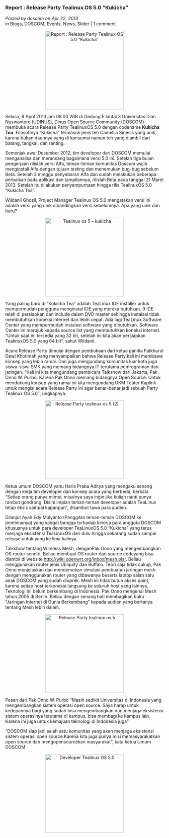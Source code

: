 ### **Report : Release Party Tealinux OS 5.0 “Kukicha”**
_Posted by doscom on Apr 22, 2013_
<br>
in Blogs, DOSCOM, Events, News, Slider | 1 comment	
	
<p align="center">
	<img src="./posts/2013-04-22-report-release-party-tealinux-os-5-0-kukicha/1.jpg" height="250px" alt="Report : Release Party Tealinux OS 5.0 “Kukicha”">
</p> 

Selasa, 9 April 2013 jam 08.00 WIB di Gedung E lantai 3 Universitas Dian Nuswantoro (UDINUS), Dinus Open Source Community (DOSCOM) membuka acara Release Party TealinuxOS 5.0 dengan codename **Kukicha Tea**. Filosofinya “Kukicha” termasuk jenis teh Camellia Sinesis yang unik, karena bukan daunnya yang di konsumsi namun teh yang diambil dari batang, tangkai, dan ranting.

Semenjak awal Desember 2012, tim developer dari DOSCOM memulai menganalisa dan merancang bagaimana versi 5.0 ini. Setelah tiga bulan pengerjaan rilislah versi Alfa, teman-teman komunitas Doscom wajib menginstall Alfa dengan tujuan testing dan menemukan bug-bug sebelum Beta. Setelah 3 minggu penyebaran Alfa dan sudah melakukan beberapa perbaikan pada aplikasi dan tampilannya, rilislah Beta pada tanggal 21 Maret 2013. Setelah itu dilakukan penyempurnaan hingga rilis TealinuxOS 5.0 “Kukicha Tea”.

Wildanil Ghozil, Project Manager Tealinux OS 5.0 mengatakan versi ini adalah versi yang unik dibandingkan versi sebelumnya. Apa yang unik dan baru?

<p align="center">
	<img src="./posts/2013-04-22-report-release-party-tealinux-os-5-0-kukicha/2.jpg" height="250px" alt="Tealinux os 5 – kukicha">
</p> 

Yang paling baru di “Kukicha Tea” adalah TeaLinux IDE installer untuk mempermudah pengguna menginstal IDE yang mereka butuhkan. 9 IDE telah di persiapkan dan include dalam DVD master sehingga instalasi tidak membutuhkan koneksi internet dan lebih cepat. Ada lagi TeaLinux Software Center yang mempermudah instalasi software yang dibutuhkan. Software Center ini merujuk kepada source list yang membutuhkan koneksi internet. “Untuk saat ini tersedia yang 32 bit, setelah ini kita akan persiapkan TealinuxOS 5.0 yang 64 bit”, sahut Wildanil.

Acara Release Party dimulai dengan pembukaan dari ketua panitia Fatkhurul Dewi Khotimah yang menyampaikan bahwa Release Party kali ini membawa konsep yang lebih ramai. Dan juga mengundang komunitas luar kota juga siswa-siswi SMK yang memang bidangnya IT terutama pemrograman dan jaringan. “Kali ini kita mengundang pembicara Talkshow dari Jakarta, Pak Onno W. Purbo. Karena Pak Onno memang bidangnya Open Source. Untuk mendukung konsep yang ramai ini kita mengundang UKM Teater Kaplink untuk mengisi acara Release Party ini agar benar-benar jadi sebuah Party Tealinux OS 5.0″, ungkapnya.

<p align="center">
	<img src="./posts/2013-04-22-report-release-party-tealinux-os-5-0-kukicha/3.jpg" height="250px" alt="Release Party tealinux os 5 (2)">
</p> 

Ketua umum DOSCOM yaitu Haris Praba Aditya yang mengaku senang dengan kerja tim developer dan konsep acara yang berbeda, berkata “Setiap orang punya mimpi, misalnya saya ingin jika kuliah nanti punya rambut gondrong. Disini impian teman-teman developer adalah TeaLinux tetap eksis sampai kapanpun”, disambut tawa para audien.

Dilanjut Ayah Edy Mulyanto (Panggilan teman-teman DOSCOM ke pembinanya) yang sangat bangga terhadap kinerja para anggota DOSCOM khususnya untuk para developer TeaLinuxOS 5.0 “Kukicha” yang terus menjaga eksistensi TeaLinuxOS dari dulu hingga sekarang sudah sampai release untuk yang ke lima kalinya.

Talkshow tentang Wireless Mesh, denganPak Onno yang mengembangkan OS router sendiri. Beliau membuat OS router dari source codeyang bisa diambil di website <http://wiki.openwrt.org/inbox/mesh.olsr>. Beliau menggunakan router jenis Ubiquity dan Buffalo. Teori saja tidak cukup, Pak Onno menjelaskan dan mendemokan simulasi pembuatan jaringan mesh dengan menggunakan router yang dibawanya beserta laptop salah satu anak DOSCOM yang sudah dioprek.
Mesh ini tidak butuh akses point, karena setiap host terkoneksi langsung ke seluruh host yang lainnya, Teknologi ini belum berkembang di Indonesia. Pak Onno mengenal Mesh tahun 2005 di Berlin.
Beliau dengan senang hati membagikan buku “Jaringan Internet di Dunia Berkembang” kepada audien yang bertanya tentang Mesh lebih dalam.

<p align="center">
	<img src="./posts/2013-04-22-report-release-party-tealinux-os-5-0-kukicha/4.jpg" height="250px" alt="Release Party tealinux os 5">
</p> 

Pesan dari Pak Onno W. Purbo “Masih sedikit Universitas di Indonesia yang mengembangkan sistem operasi open source. Saya harap untuk kedepannya bagi yang sudah bisa mengembangkan dan menjaga eksistensi sistem operasinya terutama di kampus, bisa membagi ke kampus lain. Karena ini juga untuk kemajuan teknologi di Indonesia juga”

“DOSCOM siap jadi salah satu komunitas yang akan menjaga eksistensi sistem operasi open source.Karena kita juga punya misi memasyarakatkan open source dan mengopensourcekan masyarakat”, kata ketua Umum DOSCOM

<p align="center">
	<img src="./posts/2013-04-22-report-release-party-tealinux-os-5-0-kukicha/5.jpg" height="250px" alt="Developer Tealinux OS 5.0">
</p> 

